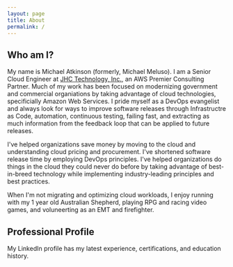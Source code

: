 ```yaml
---
layout: page
title: About
permalink: /
---
```


## Who am I?

My name is Michael Atkinson (formerly, Michael Meluso). I am a Senior Cloud Engineer at [JHC Technology, Inc.](http://jhctechnology.com), an AWS Premier Consulting Partner. Much of my work has been focused on modernizing government and commercial organiations by taking advantage of cloud technologies, specificially Amazon Web Services. I pride myself as a DevOps evangelist and always look for ways to improve software releases through Infrastructre as Code, automation, continuous testing, failing fast, and extracting as much information from the feedback loop that can be applied to future releases.

I've helped organizations save money by moving to the cloud and understanding cloud pricing and procurement. I've shortened software release time by employing DevOps principles. I've helped organizations do things in the cloud they could never do before by taking advantage of best-in-breed technology while implementing industry-leading principles and best practices.

When I'm not migrating and optimizing cloud workloads, I enjoy running with my 1 year old Australian Shepherd, playing RPG and racing video games, and voluneerting as an EMT and firefighter.

## Professional Profile

My LinkedIn profile has my latest experience, certifications, and education history.
